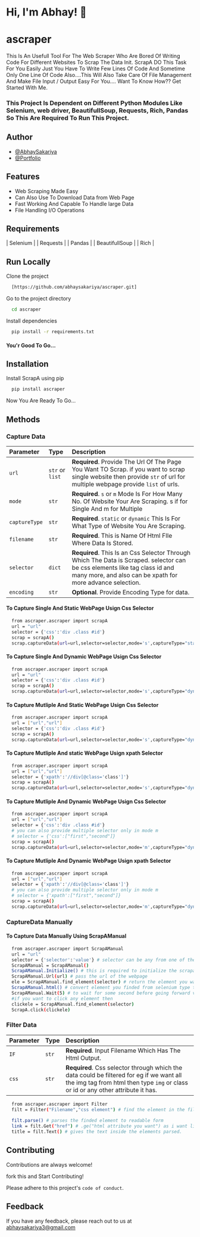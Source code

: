 
# Hi, I'm Abhay! 👋


# ascraper

This Is An Usefull Tool For The Web Scraper Who Are Bored Of Writing Code For Different Websites To Scrap The Data Init.
ScrapA DO This Task For You Easily Just You Have To Write Few Lines Of Code And Sometime Only One Line Of Code Also....This Will Also Take Care Of File Management And Make File Input / Output Easy For You....
Want To Know How?? Get Started With Me.

### This Project Is Dependent on Different Python Modules Like Selenium, web driver, BeautifullSoup, Requests, Rich, Pandas So This Are Required To Run This Project.


## Author

- [@AbhaySakariya](https://www.github.com/abhaysakariya)
- [@Portfolio](https://abhaysakariya.github.io/PortFolio-React/)


## Features

- Web Scraping Made Easy
- Can Also Use To Download Data from Web Page 
- Fast Working And Capable To Handle large Data
- File Handling I/O Operations

## Requirements

                                                              
| Selenium | 
| Requests | 
| Pandas | 
| BeautifullSoup |
| Rich |


## Run Locally

Clone the project

```bash
  [https://github.com/abhaysakariya/ascraper.git]
```

Go to the project directory

```bash
  cd ascraper
```

Install dependencies

```bash
  pip install -r requirements.txt
```

#### You'r Good To Go...



## Installation

Install ScrapA using pip

```bash
  pip install ascraper
```
Now You Are Ready To Go...

## Methods

### Capture Data



| Parameter | Type     | Description                |
| :-------- | :------- | :------------------------- |
| `url` | `str` or `list` | **Required**. Provide The Url Of The Page You Want TO Scrap. if you want to scrap single website then provide `str` of url for multiple webpage provide `list` of urls. |
| `mode` | `str` | **Required**. `s` or `m` Mode Is For How Many No. Of Website Your Are Scraping. s if for Single And m for Multiple |
| `captureType` | `str` | **Required**. `static` or `dynamic` This Is For What Type of Website You Are Scraping.|
| `filename` | `str`| **Required**. This is Name Of Html FIle Where Data Is Stored. |
| `selector` | `dict`| **Required**. This Is an Css Selector Through Which The Data is Scraped. selector can be css elements like tag class id and many more, and also can be xpath for more advance selection. |
| `encoding` | `str`| **Optional**. Provide Encoding Type for data. |

#### To Capture Single And Static WebPage Usign Css Selector

```bash
  from ascraper.ascraper import scrapA
  url = "url"
  selector = {'css':'div .class #id'}
  scrap = scrapA()
  scrap.captureData(url=url,selector=selector,mode='s',captureType="static",filename="test",encoding="utf-8")
```
#### To Capture Single And Dynamic WebPage Usign Css Selector

```bash
  from ascraper.ascraper import scrapA
  url = "url"
  selector = {'css':'div .class #id'}
  scrap = scrapA()
  scrap.captureData(url=url,selector=selector,mode='s',captureType="dynamic",filename="test",encoding="utf-8")
```
#### To Capture Mutliple And Static WebPage Usign Css Selector

```bash
  from ascraper.ascraper import scrapA
  url = ["url","url"]
  selector = {'css':'div .class #id'}
  scrap = scrapA()
  scrap.captureData(url=url,selector=selector,mode='s',captureType="dynamic",filename="test",encoding="utf-8")
```
#### To Capture Mutliple And static WebPage Usign xpath Selector

```bash
  from ascraper.ascraper import scrapA
  url = ["url","url"]
  selector = {'xpath':'//div[@class='class']'}
  scrap = scrapA()
  scrap.captureData(url=url,selector=selector,mode='s',captureType="dynamic",filename="test",encoding="utf-8")
```

#### To Capture Mutliple And Dynamic WebPage Usign Css Selector

```bash
  from ascraper.ascraper import scrapA
  url = ["url","url"]
  selector = {'css':'div .class #id'}
  # you can also provide multiple selector only in mode m
  # selector = {'css':["first","second"]}
  scrap = scrapA()
  scrap.captureData(url=url,selector=selector,mode='m',captureType="dynamic",filename="test",encoding="utf-8")
```

#### To Capture Mutliple And Dynamic WebPage Usign xpath Selector

```bash
  from ascraper.ascraper import scrapA
  url = ["url","url"]
  selector = {'xpath':'//div[@class='class']'}
  # you can also provide multiple selector only in mode m
  # selector = {'xpath':["first","second"]}
  scrap = scrapA()
  scrap.captureData(url=url,selector=selector,mode='m',captureType="dynamic",filename="test",encoding="utf-8")
```

### CaptureData Manually

#### To Capture Data Manually Using ScrapAManual

```bash
  from ascraper.ascraper import ScrapAManual
  url = "url"
  selector = {'selector':'value'} # selector can be any from one of these class, id, tag, xpath
  ScrapAManual = ScrapAManual()
  ScrapAManual.Initialize() # this is required to initialize the scrapa web browser
  ScrapAManual.Url(url) # pass the url of the webpage
  ele = ScrapAManual.find_element(selector) # return the element you want from webpage in selenium type
  ScrapAManual.html() # convert element you finded from selenium type to html 
  ScrapAManual.Wait(5) # to wait for some second before going forward value in second.
  #if you want to click any element then
  clickele = ScrapAManual.find_element(selector)
  ScrapA.click(clickele)
```



### Filter Data



| Parameter | Type     | Description                       |
| :-------- | :------- | :-------------------------------- |
| `IF`      | `str` | **Required**. Input Filename Which Has The Html Output. |
| `css`      | `str` | **Required**. Css selector through which the data could be filtered for eg if we want all the img tag from html then type `img` or class or id or any other attribute it has. |

```bash
  from ascraper.ascraper import Filter
  filt = Filter("Filename","css element") # find the element in the file provided
  
  filt.parse() # parses the finded element to readable form
  link = filt.Get("href") # .ge("html attribute you want") as i want link from a tag i given 'href'.
  title = filt.Text() # gives the text inside the elements parsed.
```
## Contributing

Contributions are always welcome!

fork this and Start Contributing!

Please adhere to this project's `code of conduct`.


## Feedback

If you have any feedback, please reach out to us at abhaysakariya3@gmail.com


